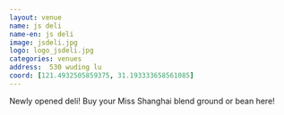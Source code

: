 ```yaml
---
layout: venue
name: js deli
name-en: js deli
image: jsdeli.jpg
logo: logo_jsdeli.jpg
categories: venues
address:  530 wuding lu
coord: [121.4932505859375, 31.193333658561085]
---
```


Newly opened deli! Buy your Miss Shanghai blend ground or bean here!
